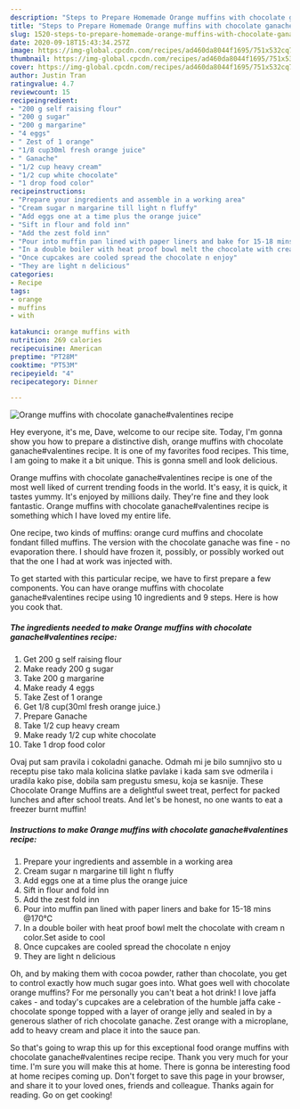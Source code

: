 ```yaml
---
description: "Steps to Prepare Homemade Orange muffins with chocolate ganache#valentines recipe"
title: "Steps to Prepare Homemade Orange muffins with chocolate ganache#valentines recipe"
slug: 1520-steps-to-prepare-homemade-orange-muffins-with-chocolate-ganachevalentines-recipe
date: 2020-09-18T15:43:34.257Z
image: https://img-global.cpcdn.com/recipes/ad460da8044f1695/751x532cq70/orange-muffins-with-chocolate-ganachevalentines-recipe-recipe-main-photo.jpg
thumbnail: https://img-global.cpcdn.com/recipes/ad460da8044f1695/751x532cq70/orange-muffins-with-chocolate-ganachevalentines-recipe-recipe-main-photo.jpg
cover: https://img-global.cpcdn.com/recipes/ad460da8044f1695/751x532cq70/orange-muffins-with-chocolate-ganachevalentines-recipe-recipe-main-photo.jpg
author: Justin Tran
ratingvalue: 4.7
reviewcount: 15
recipeingredient:
- "200 g self raising flour"
- "200 g sugar"
- "200 g margarine"
- "4 eggs"
- " Zest of 1 orange"
- "1/8 cup30ml fresh orange juice"
- " Ganache"
- "1/2 cup heavy cream"
- "1/2 cup white chocolate"
- "1 drop food color"
recipeinstructions:
- "Prepare your ingredients and assemble in a working area"
- "Cream sugar n margarine till light n fluffy"
- "Add eggs one at a time plus the orange juice"
- "Sift in flour and fold inn"
- "Add the zest fold inn"
- "Pour into muffin pan lined with paper liners and bake for 15-18 mins @170℃"
- "In a double boiler with heat proof bowl melt the chocolate with cream n color.Set aside to cool"
- "Once cupcakes are cooled spread the chocolate n enjoy"
- "They are light n delicious"
categories:
- Recipe
tags:
- orange
- muffins
- with

katakunci: orange muffins with 
nutrition: 269 calories
recipecuisine: American
preptime: "PT28M"
cooktime: "PT53M"
recipeyield: "4"
recipecategory: Dinner

---
```



![Orange muffins with chocolate ganache#valentines recipe](https://img-global.cpcdn.com/recipes/ad460da8044f1695/751x532cq70/orange-muffins-with-chocolate-ganachevalentines-recipe-recipe-main-photo.jpg)

Hey everyone, it's me, Dave, welcome to our recipe site. Today, I'm gonna show you how to prepare a distinctive dish, orange muffins with chocolate ganache#valentines recipe. It is one of my favorites food recipes. This time, I am going to make it a bit unique. This is gonna smell and look delicious.

Orange muffins with chocolate ganache#valentines recipe is one of the most well liked of current trending foods in the world. It's easy, it is quick, it tastes yummy. It's enjoyed by millions daily. They're fine and they look fantastic. Orange muffins with chocolate ganache#valentines recipe is something which I have loved my entire life.

One recipe, two kinds of muffins: orange curd muffins and chocolate fondant filled muffins. The version with the chocolate ganache was fine - no evaporation there. I should have frozen it, possibly, or possibly worked out that the one I had at work was injected with.


To get started with this particular recipe, we have to first prepare a few components. You can have orange muffins with chocolate ganache#valentines recipe using 10 ingredients and 9 steps. Here is how you cook that.

<!--inarticleads1-->

##### The ingredients needed to make Orange muffins with chocolate ganache#valentines recipe:

1. Get 200 g self raising flour
1. Make ready 200 g sugar
1. Take 200 g margarine
1. Make ready 4 eggs
1. Take  Zest of 1 orange
1. Get 1/8 cup(30ml fresh orange juice.)
1. Prepare  Ganache
1. Take 1/2 cup heavy cream
1. Make ready 1/2 cup white chocolate
1. Take 1 drop food color


Ovaj put sam pravila i cokoladni ganache. Odmah mi je bilo sumnjivo sto u receptu pise tako mala kolicina slatke pavlake i kada sam sve odmerila i uradila kako pise, dobila sam pregustu smesu, koja se kasnije. These Chocolate Orange Muffins are a delightful sweet treat, perfect for packed lunches and after school treats. And let&#39;s be honest, no one wants to eat a freezer burnt muffin! 

<!--inarticleads2-->

##### Instructions to make Orange muffins with chocolate ganache#valentines recipe:

1. Prepare your ingredients and assemble in a working area
1. Cream sugar n margarine till light n fluffy
1. Add eggs one at a time plus the orange juice
1. Sift in flour and fold inn
1. Add the zest fold inn
1. Pour into muffin pan lined with paper liners and bake for 15-18 mins @170℃
1. In a double boiler with heat proof bowl melt the chocolate with cream n color.Set aside to cool
1. Once cupcakes are cooled spread the chocolate n enjoy
1. They are light n delicious


Oh, and by making them with cocoa powder, rather than chocolate, you get to control exactly how much sugar goes into. What goes well with chocolate orange muffins? For me personally you can&#39;t beat a hot drink! I love jaffa cakes - and today&#39;s cupcakes are a celebration of the humble jaffa cake - chocolate sponge topped with a layer of orange jelly and sealed in by a generous slather of rich chocolate ganache. Zest orange with a microplane, add to heavy cream and place it into the sauce pan. 

So that's going to wrap this up for this exceptional food orange muffins with chocolate ganache#valentines recipe recipe. Thank you very much for your time. I'm sure you will make this at home. There is gonna be interesting food at home recipes coming up. Don't forget to save this page in your browser, and share it to your loved ones, friends and colleague. Thanks again for reading. Go on get cooking!
